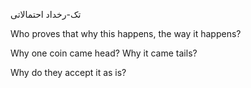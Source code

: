 تک-رخداد احتمالاتی

Who proves that why this happens, the way it happens?

Why one coin came head? Why it came tails?

Why do they accept it as is?
